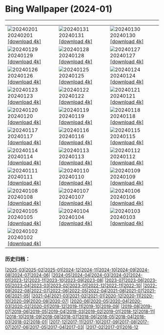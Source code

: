 # Bing Wallpaper (2024-01)
**************

<table><tr><td><img class="wallpaper" src="https://www.bing.com/th?id=OHR.HalbinselJasmund_DE-DE8684103043_1920x1080.jpg" alt="20240201"> 20240201 <a href="https://www.bing.com/th?id=OHR.HalbinselJasmund_DE-DE8684103043_UHD.jpg">[download 4k]</a></td><td><img class="wallpaper" src="https://www.bing.com/th?id=OHR.ZebraMother_DE-DE8530297892_1920x1080.jpg" alt="20240131"> 20240131 <a href="https://www.bing.com/th?id=OHR.ZebraMother_DE-DE8530297892_UHD.jpg">[download 4k]</a></td><td><img class="wallpaper" src="https://www.bing.com/th?id=OHR.AlbaceteSpain_DE-DE8393270432_1920x1080.jpg" alt="20240130"> 20240130 <a href="https://www.bing.com/th?id=OHR.AlbaceteSpain_DE-DE8393270432_UHD.jpg">[download 4k]</a></td></tr><tr><td><img class="wallpaper" src="https://www.bing.com/th?id=OHR.GollingerFalls_DE-DE0072333494_1920x1080.jpg" alt="20240129"> 20240129 <a href="https://www.bing.com/th?id=OHR.GollingerFalls_DE-DE0072333494_UHD.jpg">[download 4k]</a></td><td><img class="wallpaper" src="https://www.bing.com/th?id=OHR.ChannelOutback_DE-DE2211262112_1920x1080.jpg" alt="20240128"> 20240128 <a href="https://www.bing.com/th?id=OHR.ChannelOutback_DE-DE2211262112_UHD.jpg">[download 4k]</a></td><td><img class="wallpaper" src="https://www.bing.com/th?id=OHR.WinterCarnival_DE-DE2266431187_1920x1080.jpg" alt="20240127"> 20240127 <a href="https://www.bing.com/th?id=OHR.WinterCarnival_DE-DE2266431187_UHD.jpg">[download 4k]</a></td></tr><tr><td><img class="wallpaper" src="https://www.bing.com/th?id=OHR.HawkOwl_DE-DE8185827416_1920x1080.jpg" alt="20240126"> 20240126 <a href="https://www.bing.com/th?id=OHR.HawkOwl_DE-DE8185827416_UHD.jpg">[download 4k]</a></td><td><img class="wallpaper" src="https://www.bing.com/th?id=OHR.DwynwensDay_DE-DE3164731658_1920x1080.jpg" alt="20240125"> 20240125 <a href="https://www.bing.com/th?id=OHR.DwynwensDay_DE-DE3164731658_UHD.jpg">[download 4k]</a></td><td><img class="wallpaper" src="https://www.bing.com/th?id=OHR.IcelandBeach_DE-DE2839387359_1920x1080.jpg" alt="20240124"> 20240124 <a href="https://www.bing.com/th?id=OHR.IcelandBeach_DE-DE2839387359_UHD.jpg">[download 4k]</a></td></tr><tr><td><img class="wallpaper" src="https://www.bing.com/th?id=OHR.MaldivesAtolls_DE-DE0846925099_1920x1080.jpg" alt="20240123"> 20240123 <a href="https://www.bing.com/th?id=OHR.MaldivesAtolls_DE-DE0846925099_UHD.jpg">[download 4k]</a></td><td><img class="wallpaper" src="https://www.bing.com/th?id=OHR.RenanusBridge_DE-DE1445260424_1920x1080.jpg" alt="20240122"> 20240122 <a href="https://www.bing.com/th?id=OHR.RenanusBridge_DE-DE1445260424_UHD.jpg">[download 4k]</a></td><td><img class="wallpaper" src="https://www.bing.com/th?id=OHR.SquirrelNetherlands_DE-DE9549410470_1920x1080.jpg" alt="20240121"> 20240121 <a href="https://www.bing.com/th?id=OHR.SquirrelNetherlands_DE-DE9549410470_UHD.jpg">[download 4k]</a></td></tr><tr><td><img class="wallpaper" src="https://www.bing.com/th?id=OHR.MacaroniPenguins_DE-DE9243593440_1920x1080.jpg" alt="20240120"> 20240120 <a href="https://www.bing.com/th?id=OHR.MacaroniPenguins_DE-DE9243593440_UHD.jpg">[download 4k]</a></td><td><img class="wallpaper" src="https://www.bing.com/th?id=OHR.PlitviceWinter_DE-DE4628468125_1920x1080.jpg" alt="20240119"> 20240119 <a href="https://www.bing.com/th?id=OHR.PlitviceWinter_DE-DE4628468125_UHD.jpg">[download 4k]</a></td><td><img class="wallpaper" src="https://www.bing.com/th?id=OHR.ParisBridge_DE-DE4033680304_1920x1080.jpg" alt="20240118"> 20240118 <a href="https://www.bing.com/th?id=OHR.ParisBridge_DE-DE4033680304_UHD.jpg">[download 4k]</a></td></tr><tr><td><img class="wallpaper" src="https://www.bing.com/th?id=OHR.SleepyWolf_DE-DE6606781162_1920x1080.jpg" alt="20240117"> 20240117 <a href="https://www.bing.com/th?id=OHR.SleepyWolf_DE-DE6606781162_UHD.jpg">[download 4k]</a></td><td><img class="wallpaper" src="https://www.bing.com/th?id=OHR.LakeLouise_DE-DE3736207762_1920x1080.jpg" alt="20240116"> 20240116 <a href="https://www.bing.com/th?id=OHR.LakeLouise_DE-DE3736207762_UHD.jpg">[download 4k]</a></td><td><img class="wallpaper" src="https://www.bing.com/th?id=OHR.IceChapel_DE-DE7506991008_1920x1080.jpg" alt="20240115"> 20240115 <a href="https://www.bing.com/th?id=OHR.IceChapel_DE-DE7506991008_UHD.jpg">[download 4k]</a></td></tr><tr><td><img class="wallpaper" src="https://www.bing.com/th?id=OHR.HokkaidoSwans_DE-DE3486591797_1920x1080.jpg" alt="20240114"> 20240114 <a href="https://www.bing.com/th?id=OHR.HokkaidoSwans_DE-DE3486591797_UHD.jpg">[download 4k]</a></td><td><img class="wallpaper" src="https://www.bing.com/th?id=OHR.HanaHighway_DE-DE3152977646_1920x1080.jpg" alt="20240113"> 20240113 <a href="https://www.bing.com/th?id=OHR.HanaHighway_DE-DE3152977646_UHD.jpg">[download 4k]</a></td><td><img class="wallpaper" src="https://www.bing.com/th?id=OHR.BukhansanSeoul_DE-DE2867363525_1920x1080.jpg" alt="20240112"> 20240112 <a href="https://www.bing.com/th?id=OHR.BukhansanSeoul_DE-DE2867363525_UHD.jpg">[download 4k]</a></td></tr><tr><td><img class="wallpaper" src="https://www.bing.com/th?id=OHR.OrnamentalAppleTree_DE-DE2719116255_1920x1080.jpg" alt="20240111"> 20240111 <a href="https://www.bing.com/th?id=OHR.OrnamentalAppleTree_DE-DE2719116255_UHD.jpg">[download 4k]</a></td><td><img class="wallpaper" src="https://www.bing.com/th?id=OHR.LynxSnow_DE-DE2468940407_1920x1080.jpg" alt="20240110"> 20240110 <a href="https://www.bing.com/th?id=OHR.LynxSnow_DE-DE2468940407_UHD.jpg">[download 4k]</a></td><td><img class="wallpaper" src="https://www.bing.com/th?id=OHR.BalloonDay_DE-DE2164566346_1920x1080.jpg" alt="20240109"> 20240109 <a href="https://www.bing.com/th?id=OHR.BalloonDay_DE-DE2164566346_UHD.jpg">[download 4k]</a></td></tr><tr><td><img class="wallpaper" src="https://www.bing.com/th?id=OHR.BerninaPass_DE-DE1884250361_1920x1080.jpg" alt="20240108"> 20240108 <a href="https://www.bing.com/th?id=OHR.BerninaPass_DE-DE1884250361_UHD.jpg">[download 4k]</a></td><td><img class="wallpaper" src="https://www.bing.com/th?id=OHR.DevilsMarbles_DE-DE1638220976_1920x1080.jpg" alt="20240107"> 20240107 <a href="https://www.bing.com/th?id=OHR.DevilsMarbles_DE-DE1638220976_UHD.jpg">[download 4k]</a></td><td><img class="wallpaper" src="https://www.bing.com/th?id=OHR.GoldenGateLight_DE-DE1352725160_1920x1080.jpg" alt="20240106"> 20240106 <a href="https://www.bing.com/th?id=OHR.GoldenGateLight_DE-DE1352725160_UHD.jpg">[download 4k]</a></td></tr><tr><td><img class="wallpaper" src="https://www.bing.com/th?id=OHR.HarbinFestival_DE-DE1103368312_1920x1080.jpg" alt="20240105"> 20240105 <a href="https://www.bing.com/th?id=OHR.HarbinFestival_DE-DE1103368312_UHD.jpg">[download 4k]</a></td><td><img class="wallpaper" src="https://www.bing.com/th?id=OHR.StPeterMonastery_DE-DE0883907232_1920x1080.jpg" alt="20240104"> 20240104 <a href="https://www.bing.com/th?id=OHR.StPeterMonastery_DE-DE0883907232_UHD.jpg">[download 4k]</a></td><td><img class="wallpaper" src="https://www.bing.com/th?id=OHR.BodleianCeiling_DE-DE0740071981_1920x1080.jpg" alt="20240103"> 20240103 <a href="https://www.bing.com/th?id=OHR.BodleianCeiling_DE-DE0740071981_UHD.jpg">[download 4k]</a></td></tr><tr><td><img class="wallpaper" src="https://www.bing.com/th?id=OHR.BhutanSolstice_DE-DE0513592693_1920x1080.jpg" alt="20240102"> 20240102 <a href="https://www.bing.com/th?id=OHR.BhutanSolstice_DE-DE0513592693_UHD.jpg">[download 4k]</a></td><td></td><td></td></tr></table>

### 历史归档：

|[2025-03](/../2025-03/2025-03.md)|[2025-02](/../2025-02/2025-02.md)|[2025-01](/../2025-01/2025-01.md)|[2024-12](/../2024-12/2024-12.md)|[2024-11](/../2024-11/2024-11.md)|[2024-10](/../2024-10/2024-10.md)|[2024-09](/../2024-09/2024-09.md)|[2024-08](/../2024-08/2024-08.md)|[2024-07](/../2024-07/2024-07.md)|[2024-06](/../2024-06/2024-06.md)|
|[2024-05](/../2024-05/2024-05.md)|[2024-04](/../2024-04/2024-04.md)|[2024-03](/../2024-03/2024-03.md)|[2024-02](/../2024-02/2024-02.md)|[2024-01](/2024-01.md)|[2023-12](/../2023-12/2023-12.md)|[2023-11](/../2023-11/2023-11.md)|[2023-10](/../2023-10/2023-10.md)|[2023-09](/../2023-09/2023-09.md)|[2023-08](/../2023-08/2023-08.md)|
|[2023-07](/../2023-07/2023-07.md)|[2023-06](/../2023-06/2023-06.md)|[2023-05](/../2023-05/2023-05.md)|[2023-04](/../2023-04/2023-04.md)|[2023-03](/../2023-03/2023-03.md)|[2023-02](/../2023-02/2023-02.md)|[2023-01](/../2023-01/2023-01.md)|[2022-12](/../2022-12/2022-12.md)|[2022-11](/../2022-11/2022-11.md)|[2022-10](/../2022-10/2022-10.md)|
|[2022-09](/../2022-09/2022-09.md)|[2022-08](/../2022-08/2022-08.md)|[2022-07](/../2022-07/2022-07.md)|[2022-06](/../2022-06/2022-06.md)|[2022-05](/../2022-05/2022-05.md)|[2022-04](/../2022-04/2022-04.md)|[2021-08](/../2021-08/2021-08.md)|[2021-07](/../2021-07/2021-07.md)|[2021-06](/../2021-06/2021-06.md)|[2021-05](/../2021-05/2021-05.md)|
|[2021-04](/../2021-04/2021-04.md)|[2021-03](/../2021-03/2021-03.md)|[2021-02](/../2021-02/2021-02.md)|[2021-01](/../2021-01/2021-01.md)|[2020-12](/../2020-12/2020-12.md)|[2020-11](/../2020-11/2020-11.md)|[2020-10](/../2020-10/2020-10.md)|[2020-09](/../2020-09/2020-09.md)|[2020-08](/../2020-08/2020-08.md)|[2020-07](/../2020-07/2020-07.md)|
|[2020-06](/../2020-06/2020-06.md)|[2020-05](/../2020-05/2020-05.md)|[2020-04](/../2020-04/2020-04.md)|[2020-03](/../2020-03/2020-03.md)|[2020-02](/../2020-02/2020-02.md)|[2020-01](/../2020-01/2020-01.md)|[2019-12](/../2019-12/2019-12.md)|[2019-11](/../2019-11/2019-11.md)|[2019-10](/../2019-10/2019-10.md)|[2019-09](/../2019-09/2019-09.md)|
|[2019-08](/../2019-08/2019-08.md)|[2019-07](/../2019-07/2019-07.md)|[2019-06](/../2019-06/2019-06.md)|[2019-05](/../2019-05/2019-05.md)|[2019-04](/../2019-04/2019-04.md)|[2019-03](/../2019-03/2019-03.md)|[2019-02](/../2019-02/2019-02.md)|[2019-01](/../2019-01/2019-01.md)|[2018-12](/../2018-12/2018-12.md)|[2018-11](/../2018-11/2018-11.md)|
|[2018-10](/../2018-10/2018-10.md)|[2018-09](/../2018-09/2018-09.md)|[2018-08](/../2018-08/2018-08.md)|[2018-07](/../2018-07/2018-07.md)|[2018-06](/../2018-06/2018-06.md)|[2018-05](/../2018-05/2018-05.md)|[2018-04](/../2018-04/2018-04.md)|[2018-03](/../2018-03/2018-03.md)|[2018-02](/../2018-02/2018-02.md)|[2018-01](/../2018-01/2018-01.md)|
|[2017-12](/../2017-12/2017-12.md)|[2017-11](/../2017-11/2017-11.md)|[2017-10](/../2017-10/2017-10.md)|[2017-09](/../2017-09/2017-09.md)|[2017-08](/../2017-08/2017-08.md)|[2017-07](/../2017-07/2017-07.md)|[2017-06](/../2017-06/2017-06.md)|[2017-05](/../2017-05/2017-05.md)|[2017-04](/../2017-04/2017-04.md)|[2017-03](/../2017-03/2017-03.md)|
|[2017-02](/../2017-02/2017-02.md)|[2017-01](/../2017-01/2017-01.md)|[2016-12](/../2016-12/2016-12.md)